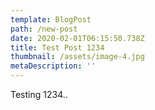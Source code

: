 ```yaml
---
template: BlogPost
path: /new-post
date: 2020-02-01T06:15:50.738Z
title: Test Post 1234
thumbnail: /assets/image-4.jpg
metaDescription: ''
---
```

Testing 1234..
